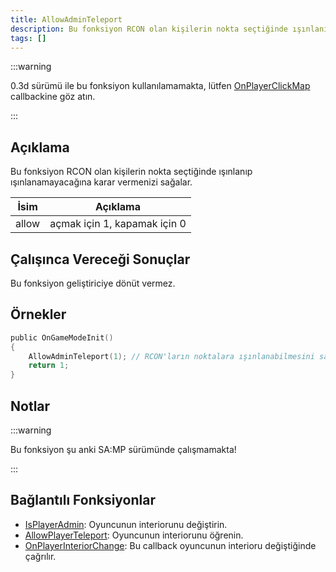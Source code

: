 ```yaml
---
title: AllowAdminTeleport
description: Bu fonksiyon RCON olan kişilerin nokta seçtiğinde ışınlanıp ışınlanamayacağına karar vermenizi sağlar.
tags: []
---
```


:::warning

0.3d sürümü ile bu fonksiyon kullanılamamakta, lütfen [OnPlayerClickMap](../callbacks/OnPlayerClickMap) callbackine göz atın.

:::

## Açıklama

Bu fonksiyon RCON olan kişilerin nokta seçtiğinde ışınlanıp ışınlanamayacağına karar vermenizi sağalar.

| İsim                                | Açıklama                                                                                               |
| ----------------------------------- | ------------------------------------------------------------------------------------------------------ |
| allow                               | açmak için 1, kapamak için 0                                                                           |

## Çalışınca Vereceği Sonuçlar

Bu fonksiyon geliştiriciye dönüt vermez.

## Örnekler

```c
public OnGameModeInit()
{
    AllowAdminTeleport(1); // RCON'ların noktalara ışınlanabilmesini sağladık
    return 1;
}
```

## Notlar

:::warning

Bu fonksiyon şu anki SA:MP sürümünde çalışmamakta!

:::

## Bağlantılı Fonksiyonlar

- [IsPlayerAdmin](IsPlayerAdmin.md): Oyuncunun interiorunu değiştirin.
- [AllowPlayerTeleport](AllowPlayerTeleport.md): Oyuncunun interiorunu öğrenin.
- [OnPlayerInteriorChange](../callbacks/OnPlayerInteriorChange.md): Bu callback oyuncunun interioru değiştiğinde çağrılır.
